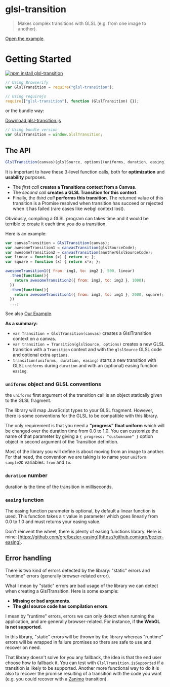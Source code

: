 # glsl-transition

> Makes complex transitions with GLSL (e.g. from one image to another).

[Open the example](https://gre.github.com/glsl-transition/).

# Getting Started

[![npm install glsl-transition](https://nodei.co/npm/glsl-transition.png?mini=true)](http://npmjs.org/package/glsl-transition)
```javascript
// Using Browserify
var GlslTransition = require("glsl-transition");

// Using requirejs
require(["glsl-transition"], function (GlslTransition) {});
```

or the bundle way:

[Download glsl-transition.js](https://github.com/gre/glsl-transition/blob/master/src/glsl-transition.js)

```javascript
// Using bundle version
var GlslTransition = window.GlslTransition;
```

## The API

```javascript
GlslTransition(canvas)(glslSource, options)(uniforms, duration, easing) // => Promise
```

It is important to have these 3-level function calls, both for **optimization** and **usability** purposes.

* The *first call* **creates a Transitions context from a Canvas**.
* The *second call* **creates a GLSL Transition for this context**.
* Finally, the *third call* **performs this transition**. The returned value of this transition is a Promise resolved when transition has succeed or rejected when it has failed (rare cases like webgl context lost).

Obviously, compiling a GLSL program can takes time and it would be terrible to create it each time you do a transition.

Here is an example:

```javascript
var canvasTransition = GlslTransition(canvas);
var awesomeTransition1 = canvasTransition(glslSourceCode);
var awesomeTransition2 = canvasTransition(anotherGlslSourceCode);
var linear = function (x) { return x; };
var square = function (x) { return x*x; };

awesomeTransition1({ from: img1, to: img2 }, 500, linear)
  .then(function(){
    return awesomeTransition2({ from: img2, to: img3 }, 1000);
  })
  .then(function(){
    return awesomeTransition1({ from: img3, to: img1 }, 2000, square);
  })
  ...;
```

See also [Our Example](https://github.com/gre/glsl-transition/tree/master/example).

**As a summary:**

- `var Transition = GlslTransition(canvas)` creates a GlslTransition context on a canvas.
- `var transition = Transition(glslSource, options)` creates a new GLSL transition with a `Transition` context and with the `glslSource` GLSL code and optional extra `options`.
- `transition(uniforms, duration, easing)` starts a new transition with GLSL `uniforms` during `duration` and with an (optional) easing function `easing`.

### `uniforms` object and GLSL conventions

the `uniforms` first argument of the transition call is an object statically given to the GLSL fragment.

The library will map JavaScript types to your GLSL fragment.
However, there is some conventions for the GLSL to be compatible with this library.

The only requirement is that you need a **"progress" float uniform** which will be changed over the duration time from 0.0 to 1.0.
You can customize the name of that parameter by giving a `{ progress: "customname" }` option object in second argument of the Transition definition.

Most of the library you will define is about moving from an image to another. For that need, the convention we are taking is to name your `uniform sample2D` variables: `from` and `to`.

### `duration` number

duration is the time of the transition in milliseconds.

### `easing` function

The easing function parameter is optional, by default a linear function is used.
This function takes a `t` value in parameter which goes linearly from 0.0 to 1.0 and must returns your easing value.

Don't reinvent the wheel, there is plenty of easing functions library.
Here is mine: [https://github.com/gre/bezier-easing](https://github.com/gre/bezier-easing).

## Error handling

There is two kind of errors detected by the library: "static" errors and "runtime" errors (generally browser-related error).

What I mean by "static" errors are bad usage of the library we can detect when creating a GlslTransition. Here is some example:
 - **Missing or bad arguments**.
 - **The glsl source code has compilation errors**.

I mean by "runtime" errors, errors we can only detect when running the application, and are generally browser-related.
For instance, if **the WebGL is not supported**.

In this library, "static" errors will be thrown by the library whereas "runtime" errors will be wrapped in failure promises so there are safe to use and recover on need.

That library doesn't solve for you any fallback, the idea is that the end user choose how to fallback it.
You can test with `GlslTransition.isSupported` if a transition is likely to be supported.
Another more functional way to do it is also to recover the promise resulting of a transition with the code you want (e.g. you could recover with a [Zanimo](http://npmjs.org/package/zanimo) transition).


